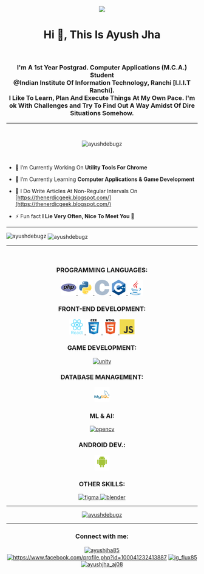 <p align = "center">
<img style="max-width: 100%; display: inline-block;" src = "https://user-images.githubusercontent.com/67900051/214878445-7839bdb1-f0fd-4d39-85c1-f4211c2c95bf.gif">
</p>
<h1 align="center">Hi 👋, This Is Ayush Jha</h1> <br>
<h3 align="center">I'm A 1st Year Postgrad. Computer Applications (M.C.A.) Student <br> @Indian Institute Of Information Technology, Ranchi [I.I.I.T Ranchi]. <br> I Like To Learn, Plan And Execute Things At My Own Pace. I'm ok With Challenges and Try To Find Out A Way Amidst Of Dire Situations Somehow.</h3>
<HR>
<BR>
<p align="CENTER"> <img src="https://komarev.com/ghpvc/?username=ayushdebugz&label=Profile%20views&color=0e75b6&style=flat" alt="ayushdebugz" /> </p>
<BR>

- 🔭 I’m Currently Working On <B>Utility Tools For Chrome</B>

- 🌱 I’m Currently Learning **Computer Applications & Game Development**

- 📝 I Do Write Articles At Non-Regular Intervals On [https://thenerdicgeek.blogspot.com/](https://thenerdicgeek.blogspot.com/)

- ⚡ Fun fact **I Lie Very Often, Nice To Meet You 🍺**
<HR>

<p><img align="left" src="https://github-readme-stats.vercel.app/api/top-langs?username=ayushdebugz&show_icons=true&locale=en&layout=compact" alt="ayushdebugz" /></p>

<p>&nbsp;<img align="center" src="https://github-readme-stats.vercel.app/api?username=ayushdebugz&show_icons=true&locale=en" alt="ayushdebugz" /></p>

<HR>
<BR>

<h3 align="CENTER">PROGRAMMING LANGUAGES:</h3> 
<p align="CENTER">
<a href="https://www.php.net" target="_blank" rel="noreferrer"> <img src="https://raw.githubusercontent.com/devicons/devicon/master/icons/php/php-original.svg" alt="php" width="40" height="40"/> </a> <a href="https://www.python.org" target="_blank" rel="noreferrer"> <img src="https://raw.githubusercontent.com/devicons/devicon/master/icons/python/python-original.svg" alt="python" width="40" height="40"/> </a> 
<a href="https://www.cprogramming.com/" target="_blank" rel="noreferrer"> <img src="https://raw.githubusercontent.com/devicons/devicon/master/icons/c/c-original.svg" alt="c" width="40" height="40"/> </a> 
<a href="https://www.w3schools.com/cpp/" target="_blank" rel="noreferrer"> <img src="https://raw.githubusercontent.com/devicons/devicon/master/icons/cplusplus/cplusplus-original.svg" alt="cplusplus" width="40" height="40"/> </a> 
<a href="https://www.java.com" target="_blank" rel="noreferrer"> <img src="https://raw.githubusercontent.com/devicons/devicon/master/icons/java/java-original.svg" alt="java" width="40" height="40"/> </a> 

<h3 align="CENTER">FRONT-END DEVELOPMENT:</h3> 
<p align="CENTER">
<a href="https://reactjs.org/" target="_blank" rel="noreferrer"> <img src="https://raw.githubusercontent.com/devicons/devicon/master/icons/react/react-original-wordmark.svg" alt="react" width="40" height="40"/> </a> 
<a href="https://www.w3schools.com/css/" target="_blank" rel="noreferrer"> <img src="https://raw.githubusercontent.com/devicons/devicon/master/icons/css3/css3-original-wordmark.svg" alt="css3" width="40" height="40"/> </a> 
<a href="https://www.w3.org/html/" target="_blank" rel="noreferrer"> <img src="https://raw.githubusercontent.com/devicons/devicon/master/icons/html5/html5-original-wordmark.svg" alt="html5" width="40" height="40"/> </a>
<a href="https://developer.mozilla.org/en-US/docs/Web/JavaScript" target="_blank" rel="noreferrer"> <img src="https://raw.githubusercontent.com/devicons/devicon/master/icons/javascript/javascript-original.svg" alt="javascript" width="40" height="40"/> </a>

<h3 align="CENTER">GAME DEVELOPMENT:</h3> 
<p align="CENTER">
<a href="https://unity.com/" target="_blank" rel="noreferrer"> <img src="https://www.vectorlogo.zone/logos/unity3d/unity3d-icon.svg" alt="unity" width="40" height="40"/> </a> </p>


<h3 align="CENTER">DATABASE MANAGEMENT:</h3> 
<p align="CENTER">
<a href="https://www.mysql.com/" target="_blank" rel="noreferrer"> <img src="https://raw.githubusercontent.com/devicons/devicon/master/icons/mysql/mysql-original-wordmark.svg" alt="mysql" width="40" height="40"/> </a> 

<h3 align="CENTER">ML & AI:</h3> 
<p align="CENTER">
<a href="https://opencv.org/" target="_blank" rel="noreferrer"> <img src="https://www.vectorlogo.zone/logos/opencv/opencv-icon.svg" alt="opencv" width="40" height="40"/> </a> 

<h3 align="CENTER">ANDROID DEV.:</h3>
<p align="CENTER">
<p align="CENTER"> <a href="https://developer.android.com" target="_blank" rel="noreferrer"> <img src="https://raw.githubusercontent.com/devicons/devicon/master/icons/android/android-original-wordmark.svg" alt="android" width="40" height="40"/> </a> 

<h3 align="CENTER">OTHER SKILLS:</h3>
<p align="CENTER">
<a href="https://www.figma.com/" target="_blank" rel="noreferrer"> <img src="https://www.vectorlogo.zone/logos/figma/figma-icon.svg" alt="figma" width="40" height="40"/> </a>
<a href="https://www.blender.org/" target="_blank" rel="noreferrer"> <img src="https://download.blender.org/branding/community/blender_community_badge_white.svg" alt="blender" width="40" height="40"/> </a> 

<HR>
<p align="center"> <a href="https://github.com/ryo-ma/github-profile-trophy"><img src="https://github-profile-trophy.vercel.app/?username=ayushdebugz" alt="ayushdebugz" /></a> </p>
<hr>
<h3 align="CENTER">Connect with me:</h3>
<p align="CENTER">
<a href="https://linkedin.com/in/ayushjha85" target="blank"><img align="center" src="https://raw.githubusercontent.com/rahuldkjain/github-profile-readme-generator/master/src/images/icons/Social/linked-in-alt.svg" alt="ayushjha85" height="30" width="40" /></a>
<a href="https://fb.com/https://www.facebook.com/profile.php?id=100041232413887" target="blank"><img align="center" src="https://raw.githubusercontent.com/rahuldkjain/github-profile-readme-generator/master/src/images/icons/Social/facebook.svg" alt="https://www.facebook.com/profile.php?id=100041232413887" height="30" width="40" /></a>
<a href="https://instagram.com/ig_flux85" target="blank"><img align="center" src="https://raw.githubusercontent.com/rahuldkjain/github-profile-readme-generator/master/src/images/icons/Social/instagram.svg" alt="ig_flux85" height="30" width="40" /></a>
<a href="https://www.hackerrank.com/ayushjha_aj08" target="blank"><img align="center" src="https://raw.githubusercontent.com/rahuldkjain/github-profile-readme-generator/master/src/images/icons/Social/hackerrank.svg" alt="ayushjha_aj08" height="30" width="40" /></a>
</p>
